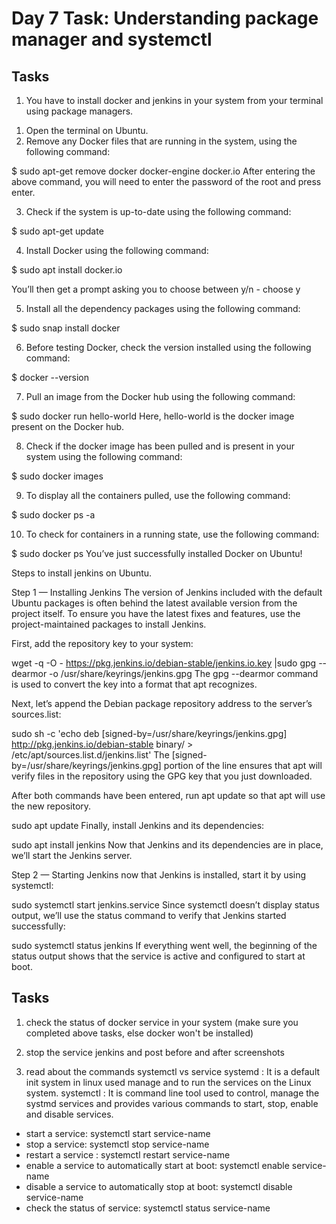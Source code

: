 # Day 7 Task: Understanding package manager and systemctl

## Tasks

 1) You have to install docker and jenkins in your system from your terminal using package managers.

 1. Open the terminal on Ubuntu.
 2. Remove any Docker files that are running in the system, using the following command:

$ sudo apt-get remove docker docker-engine docker.io
After entering the above command, you will need to enter the password of the root and press enter.

3. Check if the system is up-to-date using the following command:

$ sudo apt-get update

4. Install Docker using the following command:

$ sudo apt install docker.io

You’ll then get a prompt asking you to choose between y/n - choose y

5. Install all the dependency packages using the following command:

$ sudo snap install docker

6. Before testing Docker, check the version installed using the following command:

$ docker --version

7. Pull an image from the Docker hub using the following command:

$ sudo docker run hello-world
Here, hello-world is the docker image present on the Docker hub.

8. Check if the docker image has been pulled and is present in your system using the following command:

$ sudo docker images

9. To display all the containers pulled, use the following command:

$ sudo docker ps -a

10. To check for containers in a running state, use the following command:

$ sudo docker ps
You’ve just successfully installed Docker on Ubuntu!

Steps to install jenkins on Ubuntu.

Step 1 — Installing Jenkins
The version of Jenkins included with the default Ubuntu packages is often behind the latest available version from the project itself. To ensure you have the latest fixes and features, use the project-maintained packages to install Jenkins.

First, add the repository key to your system:

wget -q -O - https://pkg.jenkins.io/debian-stable/jenkins.io.key |sudo gpg --dearmor -o /usr/share/keyrings/jenkins.gpg
The gpg --dearmor command is used to convert the key into a format that apt recognizes.

Next, let’s append the Debian package repository address to the server’s sources.list:

sudo sh -c 'echo deb [signed-by=/usr/share/keyrings/jenkins.gpg] http://pkg.jenkins.io/debian-stable binary/ > /etc/apt/sources.list.d/jenkins.list'
The [signed-by=/usr/share/keyrings/jenkins.gpg] portion of the line ensures that apt will verify files in the repository using the GPG key that you just downloaded.

After both commands have been entered, run apt update so that apt will use the new repository.

sudo apt update
Finally, install Jenkins and its dependencies:

sudo apt install jenkins
Now that Jenkins and its dependencies are in place, we’ll start the Jenkins server.

Step 2 — Starting Jenkins
now that Jenkins is installed, start it by using systemctl:

sudo systemctl start jenkins.service
Since systemctl doesn’t display status output, we’ll use the status command to verify that Jenkins started successfully:

sudo systemctl status jenkins
If everything went well, the beginning of the status output shows that the service is active and configured to start at boot.

## Tasks

 1) check the status of docker service in your system (make sure you completed above tasks, else docker won't be installed)

 2) stop the service jenkins and post before and after screenshots

 3) read about the commands systemctl vs service
 systemd : It is a default init system in linux used manage and to run the services on the Linux system.
 systemctl : It is command line tool used to control, manage the systmd services and provides various commands to start, stop, enable and disable services.

 - start a service: systemctl start service-name
 - stop a service: systemctl stop service-name
 - restart a service : systemctl restart service-name
 - enable a service to automatically start at boot: systemctl enable service-name
 - disable  a service to automatically stop at boot: systemctl disable service-name
 - check the status of service: systemctl status service-name




